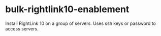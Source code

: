 # bulk-rightlink10-enablement
Install RightLink 10 on a group of servers. Uses ssh keys or password to access servers.
